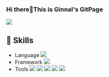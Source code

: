 ### Hi there👋This is Ginnal's GitPage
<a href="pomoq324@gmail.com" target="_blank"><img src="https://img.shields.io/badge/pomoq324@gmail.com-EA4335?flat-square&logo=Gmail&logoColor=white"/></a>
## 📖 Skills
- Language <img src="https://img.shields.io/badge/Java-007396?for-the-badge&logo=Java&logoColor=white"/></a>
- Framework <img src="https://img.shields.io/badge/Spring-6DB33F?for-the-badge&logo=Spring&logoColor=white"/></a>
- Tools <img src="https://img.shields.io/badge/IntelliJ IDEA-000000?for-the-badge&logo=intellijidea &logoColor=white"/></a>
<img src="https://img.shields.io/badge/amazonaws-232F3E?for-the-badge&logo=Amazon AWS&logoColor=white"/></a>
<img src="https://img.shields.io/badge/postman-FF6C37?for-the-badge&logo=postman&logoColor=white"/></a>
<img src="https://img.shields.io/badge/Git-F05032?for-the-badge&logo=git&logoColor=white"/></a>
<img src="https://img.shields.io/badge/MySQL-4479A1?for-the-badge&logo=mysql&logoColor=white"/></a>




<!--
**0324skdus/0324skdus** is a ✨ _special_ ✨ repository because its `README.md` (this file) appears on your GitHub profile.

Here are some ideas to get you started:

- 🔭 I’m currently working on ...
- 🌱 I’m currently learning ...
- 👯 I’m looking to collaborate on ...
- 🤔 I’m looking for help with ...
- 💬 Ask me about ...
- 📫 How to reach me: ...
- 😄 Pronouns: ...
- ⚡ Fun fact: ...
-->

